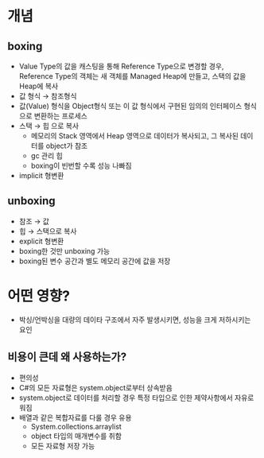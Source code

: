 # 개념

## boxing

- Value Type의 값을 캐스팅을 통해 Reference Type으로 변경할 경우, Reference Type의 객체는 새 객체를 Managed Heap에 만들고, 스택의 값을 Heap에 복사
- 값 형식 → 참조형식
- 값(Value) 형식을 Object형식 또는 이 값 형식에서 구현된 임의의 인터페이스 형식으로 변환하는 프로세스
- 스택 → 힙 으로 복사
    - 메모리의 Stack 영역에서 Heap 영역으로 데이터가 복사되고, 그 복사된 데이터를 object가 참조
    - gc 관리 힙
    - boxing이 빈번할 수록 성능 나빠짐
- implicit 형변환

## unboxing

- 참조 → 값
- 힙 → 스택으로 복사
- explicit 형변환
- boxing한 것만 unboxing 가능
- boxing된 변수 공간과 별도 메모리 공간에 값을 저장

# 어떤 영향?

- 박싱/언박싱을 대량의 데이타 구조에서 자주 발생시키면, 성능을 크게 저하시키는 요인

## 비용이 큰데 왜 사용하는가?

- 편의성
- C#의 모든 자료형은 system.object로부터 상속받음
- system.object로 데이터를 처리할 경우 특정 타입으로 인한 제약사항에서 자유로워짐
- 배열과 같은 복합자료를 다룰 경우 유용
    - System.collections.arraylist
    - object 타입의 매개변수를 취함
    - 모든 자료형 저장 가능